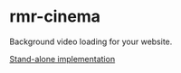 # rmr-cinema

Background video loading for your website. 

[Stand-alone implementation](https://davidfmiller.github.io/rmr-cinema/example.html)
